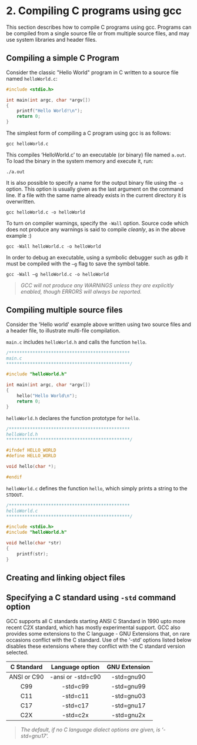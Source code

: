 # 2. Compiling C programs using gcc

This section describes how to compile C programs using gcc. Programs can be compiled from a single source file or from multiple source files, and may use system libraries and header files.

## Compiling a simple C Program

Consider the classic "Hello World" program in C written to a source file named ``helloWorld.c``:

```C
#include <stdio.h>

int main(int argc, char *argv[])
{
    printf("Hello World!\n");
    return 0;
}
```

The simplest form of compiling a C program using gcc is as follows:

```gcc helloWorld.c```

This compiles ‘HelloWorld.c’ to an executable (or binary) file named ``a.out``. To load the binary in the system memory and execute it, run:

```./a.out```

It is also possible to specify a name for the output binary file using the ``-o`` option. This option is usually given as the last argument on the command line. If a file with the same name already exists in the current directory it is overwritten.

```gcc helloWorld.c -o helloWorld```

To turn on compiler warnings, specify the ``-Wall`` option. Source code which does not produce any warnings is said to compile *cleanly*, as in the above example :)

```gcc -Wall helloWorld.c -o helloWorld```

In order to debug an executable, using a symbolic debugger such as gdb it must be compiled with the ``–g`` flag to save the symbol table.

```gcc -Wall –g helloWorld.c -o helloWorld```

> *GCC will not produce any WARNINGS unless they are explicitly enabled, though ERRORS will always be reported.*

## Compiling multiple source files

Consider the 'Hello world' example above written using two source files and a header file, to illustrate multi-file compilation.

```main.c``` includes ```helloWorld.h``` and calls the function ```hello```.

```C
/**********************************************
main.c
***********************************************/

#include "helloWorld.h"

int main(int argc, char *argv[])
{
    hello("Hello World\n");
    return 0;
}
```

```helloWorld.h``` declares the function prototype for ```hello```.

```C
/**********************************************
helloWorld.h
***********************************************/

#ifndef HELLO_WORLD
#define HELLO_WORLD

void hello(char *);

#endif
```

```helloWorld.c``` defines the function ```hello```, which simply prints a string to the ```STDOUT```.

```C
/**********************************************
helloWorld.c
***********************************************/

#include <stdio.h>
#include "helloWorld.h"

void hello(char *str)
{
    printf(str);
}

```

## Creating and linking object files

## Specifying a C standard using ``-std`` command option

GCC supports all C standards starting ANSI C Standard in 1990 upto more recent C2X standard, which has mostly experimental support. GCC also provides some extensions to the C language - GNU Extensions that, on rare occasions conflict with the C standard. Use of the ‘-std’ options listed below disables these extensions where they conflict with the C standard version selected.

|  C Standard |  Language option  | GNU Extension |
|:-----------:|:-----------------:|:-------------:|
| ANSI or C90 | -ansi or -std=c90 |  -std=gnu90   |
|     C99     |      -std=c99     |  -std=gnu99   |
|     C11     |      -std=c11     |  -std=gnu03   |
|     C17     |      -std=c17     |  -std=gnu17   |
|     C2X     |      -std=c2x     |  -std=gnu2x   |

> *The default, if no C language dialect options are given, is ‘-std=gnu17’.*
